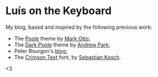 # Luís on the Keyboard

My blog, based and inspired by the following previous work:

- The [Poole](https://github.com/poole/poole) theme by [Mark Otto](https://github.com/mdo);
- The [Dark Poole](https://github.com/andrewhwanpark/dark-poole) theme by [Andrew Park](https://github.com/andrewhwanpark);
- Peter Bourgon's [blog](https://peter.bourgon.org/blog/);
- The [Crimson Text](https://github.com/skosch/Crimson) font, by [Sebastian Kosch](https://www.aldusleaf.org/).


<3
